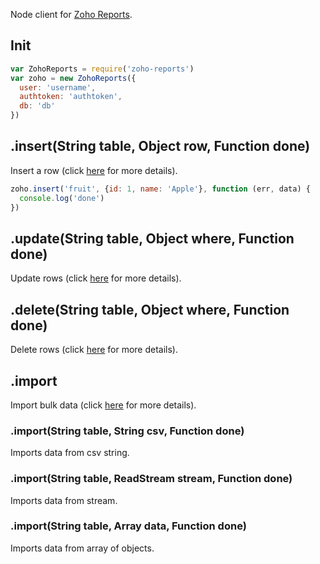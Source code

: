 Node client for [Zoho Reports](https://zohoreportsapi.wiki.zoho.com/).

## Init
```js
var ZohoReports = require('zoho-reports')
var zoho = new ZohoReports({
  user: 'username',
  authtoken: 'authtoken',
  db: 'db'
})
```

## .insert(String table, Object row, Function done)
Insert a row (click [here](https://zohoreportsapi.wiki.zoho.com/Adding-Single-Row.html) for more details).
```js
zoho.insert('fruit', {id: 1, name: 'Apple'}, function (err, data) {
  console.log('done')
})
```

## .update(String table, Object where, Function done)
Update rows (click [here](https://zohoreportsapi.wiki.zoho.com/Updating-Data.html) for more details).

## .delete(String table, Object where, Function done)
Delete rows (click [here](https://zohoreportsapi.wiki.zoho.com/Deleting-Data.html) for more details).

## .import
Import bulk data (click [here](https://zohoreportsapi.wiki.zoho.com/importing-bulk-data.html) for more details).

### .import(String table, String csv, Function done)
Imports data from csv string.

### .import(String table, ReadStream stream, Function done)
Imports data from stream.

### .import(String table, Array data, Function done)
Imports data from array of objects.
